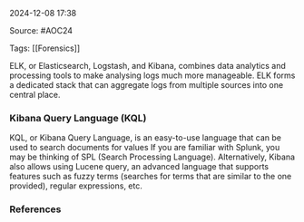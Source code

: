 
2024-12-08 17:38

Source: #AOC24 

Tags: [[Forensics]]

ELK, or Elasticsearch, Logstash, and Kibana, combines data analytics and processing tools to make analysing logs much more manageable.
ELK forms a dedicated stack that can aggregate logs from multiple sources into one central place.
### Kibana Query Language (KQL)

KQL, or Kibana Query Language, is an easy-to-use language that can be used to search documents for values
If you are familiar with Splunk, you may be thinking of SPL (Search Processing Language).
Alternatively, Kibana also allows using Lucene query, an advanced language that supports features such as fuzzy terms (searches for terms that are similar to the one provided), regular expressions, etc.
### References
